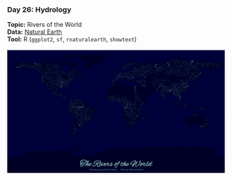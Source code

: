 ### Day 26: Hydrology
**Topic:** Rivers of the World
<br>
**Data:** [Natural Earth](https://www.google.com/search?client=firefox-b-d&q=naturalearth)
<br>
**Tool:** R (`ggplot2`, `sf`, `rnaturalearth`, `showtext`)
<br><br>
![./contributions/Day26_Hydrology/Hydrology_WorldRivers.png](https://raw.githubusercontent.com/Z3tt/30DayMapChallenge/master/contributions/Day26_Hydrology/Hydrology_WorldRivers.png)
